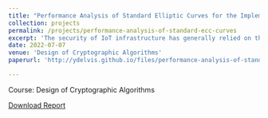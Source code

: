 ```yaml
---
title: "Performance Analysis of Standard Elliptic Curves for the Implementation of ECC on Resource-Constrianed IoT Applications"
collection: projects
permalink: /projects/performance-analysis-of-standard-ecc-curves
excerpt: 'The security of IoT infrastructure has generally relied on the Rivest, Shamir and Adleman (RSA) public key cryptosystem. However, the increasing security requirements in mitigating high computing adversary attacks often translate to an exponential increase in the key size of RSA thereby making it impractical to implement in resource constrained IoT applications where computational speed, storage and bandwidth are limited. Attention has therefore been drawn to the Elliptic Curve cryptography which offers similar security levels at a much smaller key size.  In the ECC however, the choice of curve is the fundamental security framework of the cryptosystem and hence, much thought must be given to the selection of key factors such as the prime field size and the shape of the curve. In this study, sets of elliptic curves suggested by various international standards are chosen, and the selected curves are examined with an emphasis on their performance and security characteristics. Each curve's performance is evaluated in terms of computational cost. The analysis is carried out by taking into account each curve for the Elliptic Curve Diffie-Hellman (ECDH) method and Elliptic Curve Digital Signature Algorithm (ECDSA) implementations. The comparison table of the chosen curves is presented in accordance with how long it takes each curve to compute different operations when applied to the ECC algorithms.'
date: 2022-07-07
venue: 'Design of Cryptographic Algorithms'
paperurl: 'http://ydelvis.github.io/files/performance-analysis-of-standard-ecc-curves.pdf'

---
```

Course: Design of Cryptographic Algorithms

[Download Report](http://ydelvis.github.io/files/performance-analysis-of-standard-ecc-curves.pdf)